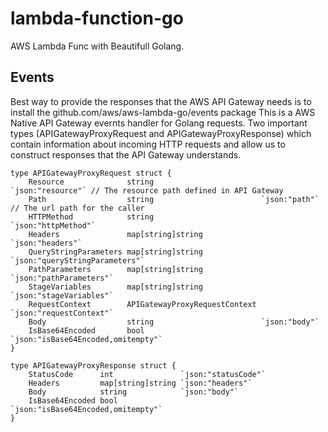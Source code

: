 # lambda-function-go
AWS Lambda Func with Beautifull Golang.

## Events

Best way to provide the responses that the AWS API Gateway needs is to install the github.com/aws/aws-lambda-go/events package
This is a AWS Native API Gateway evernts handler for Golang requests. Two important types (APIGatewayProxyRequest and APIGatewayProxyResponse) which contain information about incoming HTTP requests and allow us to construct responses that the API Gateway understands.
```golang
type APIGatewayProxyRequest struct {
    Resource              string                        `json:"resource"` // The resource path defined in API Gateway
    Path                  string                        `json:"path"`     // The url path for the caller
    HTTPMethod            string                        `json:"httpMethod"`
    Headers               map[string]string             `json:"headers"`
    QueryStringParameters map[string]string             `json:"queryStringParameters"`
    PathParameters        map[string]string             `json:"pathParameters"`
    StageVariables        map[string]string             `json:"stageVariables"`
    RequestContext        APIGatewayProxyRequestContext `json:"requestContext"`
    Body                  string                        `json:"body"`
    IsBase64Encoded       bool                          `json:"isBase64Encoded,omitempty"`
}
```

```golang
type APIGatewayProxyResponse struct {
    StatusCode      int               `json:"statusCode"`
    Headers         map[string]string `json:"headers"`
    Body            string            `json:"body"`
    IsBase64Encoded bool              `json:"isBase64Encoded,omitempty"`
}
```
